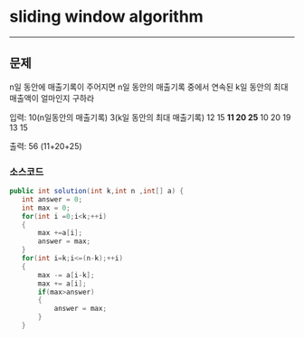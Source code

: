 # sliding window algorithm
---
## 문제

n일 동안에 매출기록이 주어지면 n일 동안의 매출기록 중에서 연속된 k일 동안의 최대 매출액이 얼마인지 구하라
 
입력: 10(n일동안의 매출기록)  3(k일 동안의 최대 매출기록)  12 15 **11 20 25** 10 20 19 13 15

출력: 56 (11+20+25)

### 소스코드

~~~ java
public int solution(int k,int n ,int[] a) {
   int answer = 0;
   int max = 0;
   for(int i =0;i<k;++i)
   {
       max +=a[i];
       answer = max;
   }
   for(int i=k;i<=(n-k);++i)
   {
       max -= a[i-k];
       max += a[i];
       if(max>answer)
       {
           answer = max;
       }
   }
~~~


